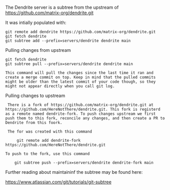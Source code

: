The Dendrite server is a subtree from the upstream of https://github.com/matrix-org/dendrite.git

It was intially populated with:

    git remote add dendrite https://github.com/matrix-org/dendrite.git
    git fetch dendrite
    git subtree add --prefix=servers/dendrite dendrite main

Pulling changes from upstream

    git fetch dendrite
    git subtree pull --prefix=servers/dendrite dendrite main

    This command will pull the changes since the last time it ran and create a merge commit on top. Keep in mind that the pulled commits might be older than the latest commit of your code though, so they might not appear directly when you call git log.

Pulling changes to upstream

     There is a fork of https://github.com/matrix-org/dendrite.git at https://github.com/HereNotThere/dendrite.git. This fork is registerd as a remote named dendrite-fork. To push changes upstream we first push them to this fork, reconcile any changes, and then create a PR to Dendrite from this foork.

     The for was created with this command

         git remote add dendrite-fork https://github.com/HereNotThere/dendrite.git

    To push to the fork, use this command

        git subtree push --prefix=servers/dendrite dendrite-fork main

Further reading about maintaininf the subtree may be found here:

https://www.atlassian.com/git/tutorials/git-subtree
